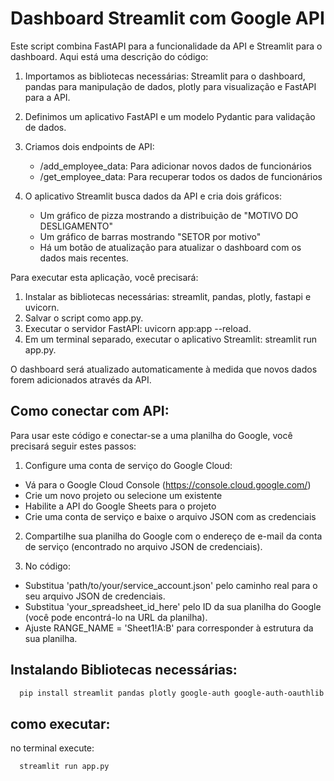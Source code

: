 # Dashboard Streamlit com Google API
Este script combina FastAPI para a funcionalidade da API e Streamlit para o dashboard. Aqui está uma descrição do código:

1. Importamos as bibliotecas necessárias: Streamlit para o dashboard, pandas para manipulação de dados, plotly para visualização e FastAPI para a API.

2. Definimos um aplicativo FastAPI e um modelo Pydantic para validação de dados.

3. Criamos dois endpoints de API:
    - /add_employee_data: Para adicionar novos dados de funcionários
    - /get_employee_data: Para recuperar todos os dados de funcionários

4. O aplicativo Streamlit busca dados da API e cria dois gráficos:

    - Um gráfico de pizza mostrando a distribuição de "MOTIVO DO DESLIGAMENTO"
    - Um gráfico de barras mostrando "SETOR por motivo"
    - Há um botão de atualização para atualizar o dashboard com os dados mais recentes.

Para executar esta aplicação, você precisará:

1. Instalar as bibliotecas necessárias: streamlit, pandas, plotly, fastapi e uvicorn.
2. Salvar o script como app.py.
3. Executar o servidor FastAPI: uvicorn app:app --reload.
4. Em um terminal separado, executar o aplicativo Streamlit: streamlit run app.py.

O dashboard será atualizado automaticamente à medida que novos dados forem adicionados através da API.

## Como conectar com API:
Para usar este código e conectar-se a uma planilha do Google, você precisará seguir estes passos:

1. Configure uma conta de serviço do Google Cloud:

- Vá para o Google Cloud Console (https://console.cloud.google.com/)
- Crie um novo projeto ou selecione um existente
- Habilite a API do Google Sheets para o projeto
- Crie uma conta de serviço e baixe o arquivo JSON com as credenciais


2. Compartilhe sua planilha do Google com o endereço de e-mail da conta de serviço (encontrado no arquivo JSON de credenciais).

3. No código:

- Substitua 'path/to/your/service_account.json' pelo caminho real para o seu arquivo JSON de credenciais.
- Substitua 'your_spreadsheet_id_here' pelo ID da sua planilha do Google (você pode encontrá-lo na URL da planilha).
- Ajuste RANGE_NAME = 'Sheet1!A:B' para corresponder à estrutura da sua planilha.

## Instalando Bibliotecas necessárias:
```bash
  pip install streamlit pandas plotly google-auth google-auth-oauthlib google-auth-httplib2 google-api-python-client
```

## como executar:
no terminal execute:
```bash
  streamlit run app.py
```